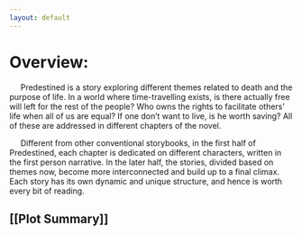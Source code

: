 ```yaml
---
layout: default
---
```

# Overview:
      

&nbsp;&nbsp;&nbsp;&nbsp; Predestined is a story exploring different themes related to death and the purpose of life. In a world where time-travelling exists, is there actually free will left for the rest of the people? Who owns the rights to facilitate others’ life when all of us are equal? If one don’t want to live, is he worth saving? All of these are addressed in different chapters of the novel. 

  
&nbsp;&nbsp;&nbsp;&nbsp; Different from other conventional storybooks, in the first half of Predestined, each chapter is dedicated on different characters, written in the first person narrative. In the later half, the stories, divided based on themes now, become more interconnected and build up to a final climax. Each story has its own dynamic and unique structure, and hence is worth every bit of reading.

## [[Plot Summary]]









